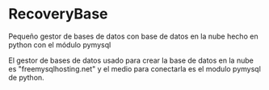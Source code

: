# RecoveryBase
Pequeño gestor de bases de datos con base de datos en la nube hecho en python con el módulo pymysql

El gestor de bases de datos usado para crear la base de datos en la nube es "freemysqlhosting.net" y el medio para conectarla es el modulo pymysql de python.
